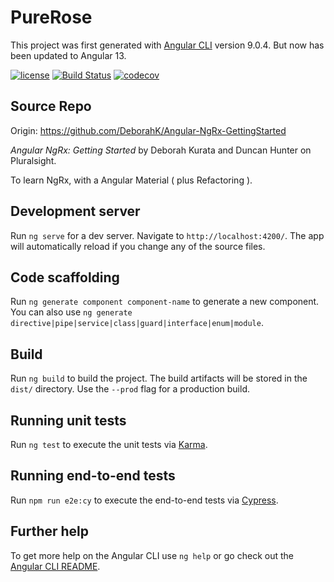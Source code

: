 # PureRose

This project was first generated with [Angular CLI](https://github.com/angular/angular-cli) version 9.0.4. But now has been updated to Angular 13.

[![license](https://img.shields.io/github/license/qiufengyu/pure-rose.svg)](https://github.com/qiufengyu/pure-rose/blob/master/LICENSE)
[![Build Status](https://dev.azure.com/pure-rose/pure-rose/_apis/build/status/qiufengyu.pure-rose?branchName=master)](https://dev.azure.com/pure-rose/pure-rose/_build/latest?definitionId=1&branchName=master)
[![codecov](https://codecov.io/gh/qiufengyu/pure-rose/branch/master/graph/badge.svg)](https://codecov.io/gh/qiufengyu/pure-rose)

## Source Repo

Origin: https://github.com/DeborahK/Angular-NgRx-GettingStarted

*Angular NgRx: Getting Started* by Deborah Kurata and Duncan Hunter on Pluralsight.

To learn NgRx, with a Angular Material ( plus Refactoring ).

## Development server

Run `ng serve` for a dev server. Navigate to `http://localhost:4200/`. The app will automatically reload if you change any of the source files.

## Code scaffolding

Run `ng generate component component-name` to generate a new component. You can also use `ng generate directive|pipe|service|class|guard|interface|enum|module`.

## Build

Run `ng build` to build the project. The build artifacts will be stored in the `dist/` directory. Use the `--prod` flag for a production build.

## Running unit tests

Run `ng test` to execute the unit tests via [Karma](https://karma-runner.github.io).

## Running end-to-end tests

Run `npm run e2e:cy` to execute the end-to-end tests via [Cypress](https://www.cypress.io/).

## Further help

To get more help on the Angular CLI use `ng help` or go check out the [Angular CLI README](https://github.com/angular/angular-cli/blob/master/README.md).
